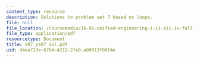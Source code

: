 ```yaml
---
content_type: resource
description: Solutions to problem set 7 based on loops.
file: null
file_location: /coursemedia/16-01-unified-engineering-i-ii-iii-iv-fall-2005-spring-2006/d4ea723e67b442122fe8a00013f08f4e_s07_ps07_sol.pdf
file_type: application/pdf
resourcetype: Document
title: s07_ps07_sol.pdf
uid: d4ea723e-67b4-4212-2fe8-a00013f08f4e
---
```

